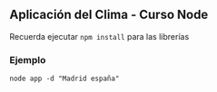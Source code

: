 ## Aplicación del Clima - Curso Node

Recuerda ejecutar ```npm install``` para las librerías

### Ejemplo
```
node app -d "Madrid españa"
```
